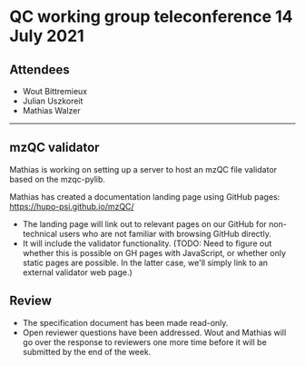 # QC working group teleconference 14 July 2021

## Attendees

- Wout Bittremieux
- Julian Uszkoreit
- Mathias Walzer

---

## mzQC validator

Mathias is working on setting up a server to host an mzQC file validator based on the mzqc-pylib.

Mathias has created a documentation landing page using GitHub pages: https://hupo-psi.github.io/mzQC/

- The landing page will link out to relevant pages on our GitHub for non-technical users who are not familiar with browsing GitHub directly.
- It will include the validator functionality. (TODO: Need to figure out whether this is possible on GH pages with JavaScript, or whether only static pages are possible. In the latter case, we'll simply link to an external validator web page.)

## Review

- The specification document has been made read-only.
- Open reviewer questions have been addressed. Wout and Mathias will go over the response to reviewers one more time before it will be submitted by the end of the week.
